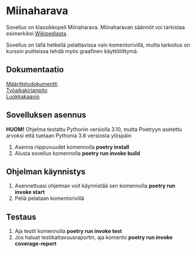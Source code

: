 # Miinaharava

Sovellus on klassikkopeli Miinaharava. Miinaharavan säännöt voi tarkistaa esimerkiksi [Wikipediasta](https://fi.wikipedia.org/wiki/Miinaharava_(peli)).

Sovellus on tällä hetkellä pelattavissa vain komentorivillä, mutta tarkoitus on kurssin puitteissa tehdä myös graafinen käyttöliittymä. 

## Dokumentaatio
[Määrittelydokumentti](https://github.com/savalre/ot-harjoitustyo/blob/master/dokumentaatio/vaatimusmaarittely.md)  
[Työaikakirjanpito](https://github.com/savalre/ot-harjoitustyo/blob/master/dokumentaatio/tyoaikakirjanpito.md)  
[Luokkakaavio](https://github.com/savalre/ot-harjoitustyo/blob/f14552c60e27a7fa43cfb7daf850fba0e176957d/dokumentaatio/arkkitehtuuri.md)

## Sovelluksen asennus

**HUOM!** Ohjelma testattu Pythonin versiolla 3.10, mutta Poetryyn asetettu arvoksi että tuetaan Pythonia 3.8 versiosta ylöspäin 

1. Asenna riippuvuudet komennolla **poetry install**
2. Alusta sovellus komennolla **poetry run invoke build**

## Ohjelman käynnistys

1. Asennettuasi ohjelman voit käynnistää sen komennolla **poetry run invoke start**
2. Peliä pelataan komentorivillä

## Testaus

1. Aja testit komennolla **poetry run invoke test**
2. Jos haluat testikattavuusraportin, aja komento **poetry run invoke coverage-report**
